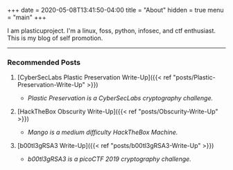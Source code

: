+++
date = 2020-05-08T13:41:50-04:00
title = "About"
hidden = true
menu = "main"
+++

I am plasticuproject. I'm a linux, foss, python, infosec, and ctf enthusiast. This is my blog of self promotion.

***

### Recommended Posts

1. [CyberSecLabs Plastic Preservation Write-Up]({{< ref "posts/Plastic-Preservation-Write-Up" >}})
    - *Plastic Preservation is a CyberSecLabs cryptography challenge.*

1. [HackTheBox Obscurity Write-Up]({{< ref "posts/Obscurity-Write-Up" >}})
    - *Mango is a medium difficulty HackTheBox Machine.*

2. [b00tl3gRSA3 Write-Up]({{< ref "posts/b00tl3gRSA3-Write-Up" >}})
    - *b00tl3gRSA3 is a picoCTF 2019 cryptography challenge.*
